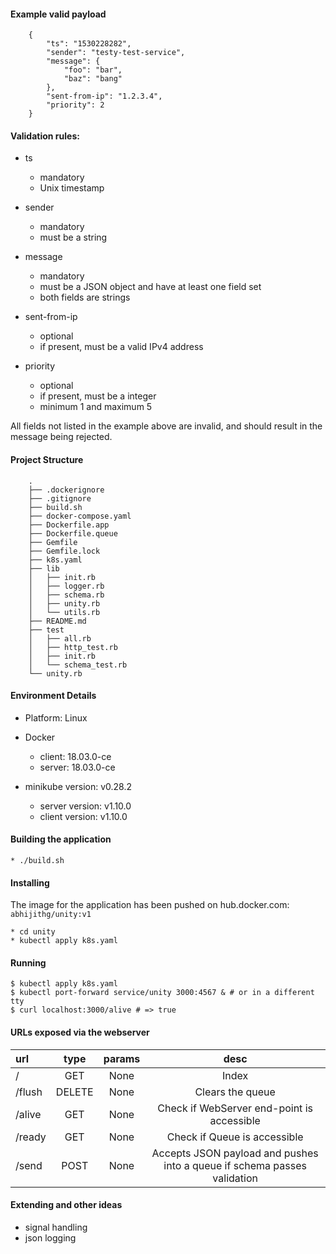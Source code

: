 #### Example valid payload

```
	{
		"ts": "1530228282",
		"sender": "testy-test-service",
		"message": {
			"foo": "bar",
			"baz": "bang"
		},
		"sent-from-ip": "1.2.3.4",
		"priority": 2
	}

```

#### Validation rules:

* ts
  - mandatory
  - Unix timestamp

* sender
  - mandatory
  - must be a string

* message
  - mandatory
  - must be a JSON object and have at least one field set
  - both fields are strings

* sent-from-ip
  - optional
  - if present, must be a valid IPv4 address

* priority
  - optional
  - if present, must be a integer
  - minimum 1 and maximum 5


All fields not listed in the example above are invalid, and should
result in the message being rejected.

#### Project Structure

```
	.
	├── .dockerignore
	├── .gitignore
	├── build.sh
	├── docker-compose.yaml
	├── Dockerfile.app
	├── Dockerfile.queue
	├── Gemfile
	├── Gemfile.lock
	├── k8s.yaml
	├── lib
	│   ├── init.rb
	│   ├── logger.rb
	│   ├── schema.rb
	│   ├── unity.rb
	│   └── utils.rb
	├── README.md
	├── test
	│   ├── all.rb
	│   ├── http_test.rb
	│   ├── init.rb
	│   └── schema_test.rb
	└── unity.rb

```

#### Environment Details

* Platform: Linux

* Docker
  - client:	18.03.0-ce
  - server:	18.03.0-ce

* minikube version: v0.28.2
  - server version: v1.10.0
  - client version: v1.10.0

#### Building the application

	* ./build.sh

#### Installing

The image for the application has been pushed on hub.docker.com: `abhijithg/unity:v1`

	* cd unity
	* kubectl apply k8s.yaml

#### Running

	$ kubectl apply k8s.yaml
	$ kubectl port-forward service/unity 3000:4567 & # or in a different tty
	$ curl localhost:3000/alive # => true

#### URLs exposed via the webserver

|url     | type   | params | desc     |
|:-------|:------:|:------:|:--------:|
| /      | GET    | None   | Index
| /flush | DELETE | None   | Clears the queue
| /alive | GET    | None   | Check if WebServer end-point is accessible
| /ready | GET    | None   | Check if Queue is accessible
| /send  | POST   | None   | Accepts JSON payload and pushes into a queue if schema passes validation

#### Extending and other ideas

* signal handling
* json logging
